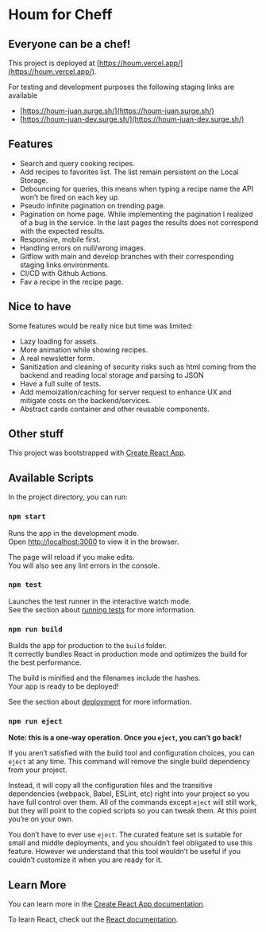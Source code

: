 # Houm for Cheff

## Everyone can be a chef!

This project is deployed at [https://houm.vercel.app/](https://houm.vercel.app/).

For testing and development purposes the following staging links are available
- [https://houm-juan.surge.sh/](https://houm-juan.surge.sh/)
- [https://houm-juan-dev.surge.sh/](https://houm-juan-dev.surge.sh/)

## Features
- Search and query cooking recipes.
- Add recipes to favorites list. The list remain persistent on the Local Storage.
- Debouncing for queries, this means when typing a recipe name the API won't be fired on each key up.
- Pseudo infinite pagination on trending page.
- Pagination on home page. While implementing the pagination I realized of a bug in the service. In the last pages the results does not correspond with the expected results.
- Responsive, mobile first.
- Handling errors on null/wrong images.
- Gitflow with main and develop branches with their corresponding staging links environments.
- CI/CD with Github Actions.
- Fav a recipe in the recipe page.

## Nice to have
Some features would be really nice but time was limited:
- Lazy loading for assets.
- More animation while showing recipes.
- A real newsletter form.
- Sanitization and cleaning of security risks such as html coming from the backend and reading local storage and parsing to JSON
- Have a full suite of tests.
- Add memoization/caching for server request to enhance UX and mitigate costs on the backend/services.
- Abstract cards container and other reusable components.


## Other stuff

This project was bootstrapped with [Create React App](https://github.com/facebook/create-react-app).

## Available Scripts

In the project directory, you can run:

### `npm start`

Runs the app in the development mode.\
Open [http://localhost:3000](http://localhost:3000) to view it in the browser.

The page will reload if you make edits.\
You will also see any lint errors in the console.

### `npm test`

Launches the test runner in the interactive watch mode.\
See the section about [running tests](https://facebook.github.io/create-react-app/docs/running-tests) for more information.

### `npm run build`

Builds the app for production to the `build` folder.\
It correctly bundles React in production mode and optimizes the build for the best performance.

The build is minified and the filenames include the hashes.\
Your app is ready to be deployed!

See the section about [deployment](https://facebook.github.io/create-react-app/docs/deployment) for more information.

### `npm run eject`

**Note: this is a one-way operation. Once you `eject`, you can’t go back!**

If you aren’t satisfied with the build tool and configuration choices, you can `eject` at any time. This command will remove the single build dependency from your project.

Instead, it will copy all the configuration files and the transitive dependencies (webpack, Babel, ESLint, etc) right into your project so you have full control over them. All of the commands except `eject` will still work, but they will point to the copied scripts so you can tweak them. At this point you’re on your own.

You don’t have to ever use `eject`. The curated feature set is suitable for small and middle deployments, and you shouldn’t feel obligated to use this feature. However we understand that this tool wouldn’t be useful if you couldn’t customize it when you are ready for it.

## Learn More

You can learn more in the [Create React App documentation](https://facebook.github.io/create-react-app/docs/getting-started).

To learn React, check out the [React documentation](https://reactjs.org/).

